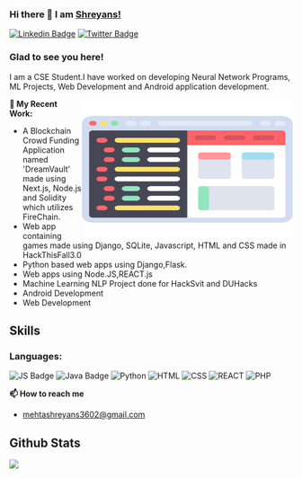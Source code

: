 ### Hi there 👋 I am [Shreyans!]("https://github.com/mehtashreyans3602")

[![Linkedin Badge](https://img.shields.io/badge/LinkedIn-0077B5?style=for-the-badge&logo=linkedin&logoColor=white)](https://www.linkedin.com/in/shreyans-mehta-4b406a1b3/)
[![Twitter Badge](https://img.shields.io/badge/Twitter-1DA1F2?style=for-the-badge&logo=twitter&logoColor=white)](https://twitter.com/mehtashreyans03)


### Glad to see you here! &nbsp;


I am a CSE Student.I have worked on developing Neural Network Programs, ML Projects, Web Development and Android application development. 


<img align="right" height="250" width="375" alt="" src="https://github.com/mehtashreyans3602/mehtashreyans3602/blob/main/coding.svg" />

**🔭 My Recent Work:**
- A Blockchain Crowd Funding Application named 'DreamVault' made using Next.js, Node.js and Solidity which utilizes FireChain.  
- Web app containing games made using Django, SQLite, Javascript, HTML and CSS made in HackThisFall3.0 
- Python based web apps using Django,Flask.
- Web apps using Node.JS,REACT.js 
- Machine Learning NLP Project done for HackSvit and DUHacks 
- Android Development
- Web Development

## Skills

### Languages:

![JS Badge](https://img.shields.io/badge/JavaScript-F7DF1E?style=for-the-badge&logo=javascript&logoColor=black)
![Java Badge](https://img.shields.io/badge/Java-ED8B00?style=for-the-badge&logo=java&logoColor=white)
![Python](https://img.shields.io/badge/Python-3776AB?style=for-the-badge&logo=python&logoColor=white)
![HTML](https://img.shields.io/badge/HTML-239120?style=for-the-badge&logo=html5&logoColor=white)
![CSS](https://img.shields.io/badge/CSS-239120?&style=for-the-badge&logo=css3&logoColor=white)
![REACT](https://img.shields.io/badge/REACT-787CB4?&style=for-the-badge&logo=react&logoColor=black)
![PHP](https://img.shields.io/badge/PHP-787CB4?&style=for-the-badge&logo=php&logoColor=black)


**📫 How to reach me**
- mehtashreyans3602@gmail.com


## Github Stats

<img 
   src="https://github-readme-stats.vercel.app/api?username=mehtashreyans3602&show_icons=true&theme=tokyonight" 
/>
